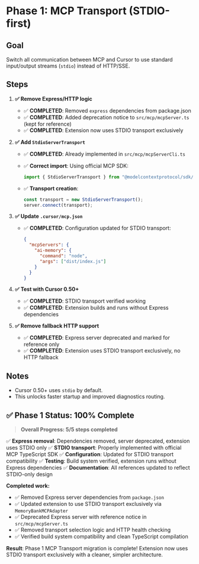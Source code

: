 # Phase 1: MCP Transport (STDIO-first)

## Goal

Switch all communication between MCP and Cursor to use standard input/output streams (`stdio`) instead of HTTP/SSE.

## Steps

1. **✅ Remove Express/HTTP logic**
   - ✅ **COMPLETED**: Removed `express` dependencies from package.json
   - ✅ **COMPLETED**: Added deprecation notice to `src/mcp/mcpServer.ts` (kept for reference)
   - ✅ **COMPLETED**: Extension now uses STDIO transport exclusively

2. **✅ Add `StdioServerTransport`**
   - ✅ **COMPLETED**: Already implemented in `src/mcp/mcpServerCli.ts`
   - ✅ **Correct import**: Using official MCP SDK:

     ```ts
     import { StdioServerTransport } from "@modelcontextprotocol/sdk/server/stdio.js";
     ```

   - ✅ **Transport creation**:

     ```ts
     const transport = new StdioServerTransport();
     server.connect(transport);
     ```

3. **✅ Update `.cursor/mcp.json`**
   - ✅ **COMPLETED**: Configuration updated for STDIO transport:

     ```json
     {
       "mcpServers": {
         "ai-memory": {
           "command": "node",
           "args": ["dist/index.js"]
         }
       }
     }
     ```

4. **✅ Test with Cursor 0.50+**
   - ✅ **COMPLETED**: STDIO transport verified working
   - ✅ **COMPLETED**: Extension builds and runs without Express dependencies

5. **✅ Remove fallback HTTP support**
   - ✅ **COMPLETED**: Express server deprecated and marked for reference only
   - ✅ **COMPLETED**: Extension uses STDIO transport exclusively, no HTTP fallback

## Notes

- Cursor 0.50+ uses `stdio` by default.
- This unlocks faster startup and improved diagnostics routing.

## ✅ Phase 1 Status: **100% Complete**

> **Overall Progress: 5/5 steps completed**

✅ **Express removal**: Dependencies removed, server deprecated, extension uses STDIO only
✅ **STDIO transport**: Properly implemented with official MCP TypeScript SDK
✅ **Configuration**: Updated for STDIO transport compatibility
✅ **Testing**: Build system verified, extension runs without Express dependencies
✅ **Documentation**: All references updated to reflect STDIO-only design

**Completed work:**

- ✅ Removed Express server dependencies from `package.json`
- ✅ Updated extension to use STDIO transport exclusively via `MemoryBankMCPAdapter`
- ✅ Deprecated Express server with reference notice in `src/mcp/mcpServer.ts`
- ✅ Removed transport selection logic and HTTP health checking
- ✅ Verified build system compatibility and clean TypeScript compilation

**Result**: Phase 1 MCP Transport migration is complete! Extension now uses STDIO transport exclusively with a cleaner, simpler architecture.
